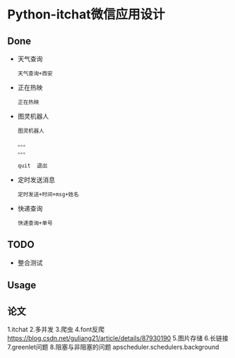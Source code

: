# Python-itchat微信应用设计

## Done

- 天气查询 

    ```天气查询+西安```
  
- 正在热映 

    ```正在热映```

- 图灵机器人 
    
    ```
    图灵机器人
    
    。。。
    。。。
    
    quit  退出
    ```
    

- 定时发送消息 
    
    ```定时发送+时间+msg+姓名```

- 快递查询 

    ```快递查询+单号```

## TODO

- 整合测试

## Usage

## 论文

1.itchat
2.多并发
3.爬虫
4.font反爬 https://blog.csdn.net/guliang21/article/details/87930190
5.图片存储
6.长链接
7.greenlet问题
8.阻塞与非阻塞的问题  apscheduler.schedulers.background
